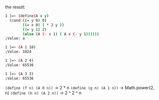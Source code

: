 the result:

```bash
1 ]=> (define(A x y)
  (cond ((= y 0) 0)
        ((= x 0) ( * 2 y ))
        ((= y 1) 2)
        (else (A (- x 1) ( A x (- y 1))))))
;Value: a

1 ]=> (A 1 10)
;Value: 1024

1 ]=> (A 2 4)
;Value: 65536

1 ]=> (A 3 3)
;Value: 65536
```

`(define (f n) (A 0 n))` -> 2 * n
`(define (g n) (A 1 n))` -> Math.power(2, n)
`(define (h n) (A 2 n))` -> 2 ^ 2 ^ n 
